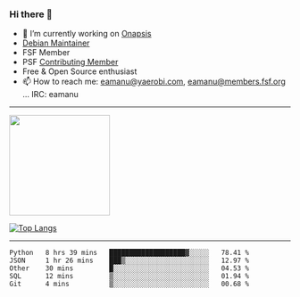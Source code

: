 ### Hi there 👋


- 🔭 I’m currently working on [Onapsis](http://onapsis.com)
- [Debian Maintainer](https://qa.debian.org/developer.php?login=eamanu%40yaerobi.com)
- FSF Member
- PSF [Contributing Member](https://www.python.org/psf/membership/#what-membership-classes-are-there)
- Free & Open Source enthusiast 
- 📫 How to reach me: eamanu@yaerobi.com, eamanu@members.fsf.org ... IRC: eamanu

---

<img height="180em" src="https://github-readme-stats.vercel.app/api?theme=dark&username=eamanu&show_icons=true&hide_border=true&&count_private=true&include_all_commits=true" />

[![Top Langs](https://github-readme-stats.vercel.app/api/top-langs/?theme=dark&username=eamanu&layout=compact)](https://github.com/anuraghazra/github-readme-stats)

---

<!--START_SECTION:waka-->
```text
Python   8 hrs 39 mins   ███████████████████▓░░░░░   78.41 % 
JSON     1 hr 26 mins    ███▒░░░░░░░░░░░░░░░░░░░░░   12.97 % 
Other    30 mins         █░░░░░░░░░░░░░░░░░░░░░░░░   04.53 % 
SQL      12 mins         ▒░░░░░░░░░░░░░░░░░░░░░░░░   01.94 % 
Git      4 mins          ▒░░░░░░░░░░░░░░░░░░░░░░░░   00.68 % 
```
<!--END_SECTION:waka-->
